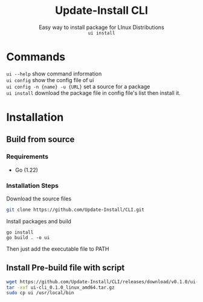 <div align="center">
<h1>Update-Install CLI</h1>
Easy way to install package for LInux Distributions<br>
<code>ui install</code>
</div>

# Commands
`ui --help` show command information  
`ui config` show the config file of ui  
`ui config -n {name} -u {URL}` set a source for a package  
`ui install` download the package file in config file's list then install it.

# Installation
## Build from source
### Requirements
- Go (1.22)

### Installation Steps
Download the source files
```bash
git clone https://github.com/Update-Install/CLI.git
```
Install packages and build
```
go install
go build . -o ui
```
Then just add the executable file to PATH

## Install Pre-build file with script
```bash
wget https://github.com/Update-Install/CLI/releases/download/v0.1.0/ui-cli_0.1.0_linux_amd64.tar.gz
tar -xvf ui-cli_0.1.0_linux_amd64.tar.gz
sudo cp ui /usr/local/bin
```
